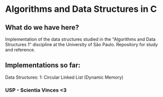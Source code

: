 # Algorithms and Data Structures in C

## What do we have here?

Implementation of the data structures studied in the "Algorithms and Data Structures 1" discipline at the University of São Paulo. Repository for study and reference. 

## Implementations so far:
  
  Data Structures:
    1: Circular Linked List (Dynamic Memory)

### USP - Scientia Vinces <3 
